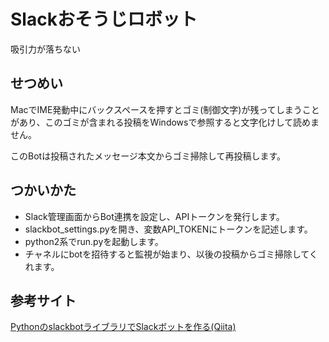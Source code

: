 # Slackおそうじロボット

吸引力が落ちない

## せつめい
MacでIME発動中にバックスペースを押すとゴミ(制御文字)が残ってしまうことがあり、このゴミが含まれる投稿をWindowsで参照すると文字化けして読めません。

このBotは投稿されたメッセージ本文からゴミ掃除して再投稿します。

## つかいかた
* Slack管理画面からBot連携を設定し、APIトークンを発行します。
* slackbot_settings.pyを開き、変数API_TOKENにトークンを記述します。
* python2系でrun.pyを起動します。
* チャネルにbotを招待すると監視が始まり、以後の投稿からゴミ掃除してくれます。

## 参考サイト
[PythonのslackbotライブラリでSlackボットを作る(Qiita)](http://qiita.com/sukesuke/items/1ac92251def87357fdf6)
